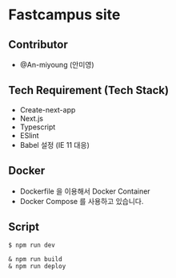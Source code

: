 # Fastcampus site

## Contributor

- @An-miyoung (안미영)

## Tech Requirement (Tech Stack)

- Create-next-app
- Next.js
- Typescript
- ESlint
- Babel 설정 (IE 11 대응)

## Docker

- Dockerfile 을 이용해서 Docker Container
- Docker Compose 를 사용하고 있습니다.

## Script

```
$ npm run dev
```

```
& npm run build
& npm run deploy
```
